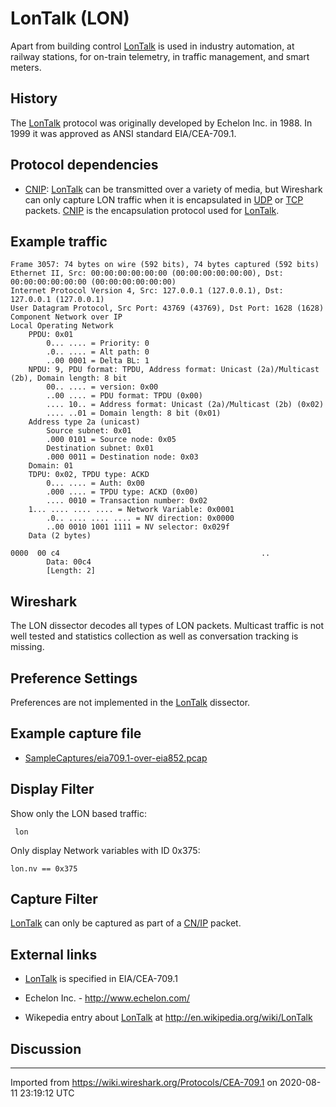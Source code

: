 # LonTalk (LON)

Apart from building control [LonTalk](/LonTalk) is used in industry automation, at railway stations, for on-train telemetry, in traffic management, and smart meters.

## History

The [LonTalk](/LonTalk) protocol was originally developed by Echelon Inc. in 1988. In 1999 it was approved as ANSI standard EIA/CEA-709.1.

## Protocol dependencies

  - [CNIP](/CNIP): [LonTalk](/LonTalk) can be transmitted over a variety of media, but Wireshark can only capture LON traffic when it is encapsulated in [UDP](/UDP) or [TCP](/TCP) packets. [CNIP](/CN/IP) is the encapsulation protocol used for [LonTalk](/LonTalk).

## Example traffic

    Frame 3057: 74 bytes on wire (592 bits), 74 bytes captured (592 bits)
    Ethernet II, Src: 00:00:00:00:00:00 (00:00:00:00:00:00), Dst: 00:00:00:00:00:00 (00:00:00:00:00:00)
    Internet Protocol Version 4, Src: 127.0.0.1 (127.0.0.1), Dst: 127.0.0.1 (127.0.0.1)
    User Datagram Protocol, Src Port: 43769 (43769), Dst Port: 1628 (1628)
    Component Network over IP
    Local Operating Network
        PPDU: 0x01
            0... .... = Priority: 0
            .0.. .... = Alt path: 0
            ..00 0001 = Delta BL: 1
        NPDU: 9, PDU format: TPDU, Address format: Unicast (2a)/Multicast (2b), Domain length: 8 bit
            00.. .... = version: 0x00
            ..00 .... = PDU format: TPDU (0x00)
            .... 10.. = Address format: Unicast (2a)/Multicast (2b) (0x02)
            .... ..01 = Domain length: 8 bit (0x01)
        Address type 2a (unicast)
            Source subnet: 0x01
            .000 0101 = Source node: 0x05
            Destination subnet: 0x01
            .000 0011 = Destination node: 0x03
        Domain: 01
        TDPU: 0x02, TPDU type: ACKD
            0... .... = Auth: 0x00
            .000 .... = TPDU type: ACKD (0x00)
            .... 0010 = Transaction number: 0x02
        1... .... .... .... = Network Variable: 0x0001
            .0.. .... .... .... = NV direction: 0x0000
            ..00 0010 1001 1111 = NV selector: 0x029f
        Data (2 bytes)
    
    0000  00 c4                                             ..
            Data: 00c4
            [Length: 2]

## Wireshark

The LON dissector decodes all types of LON packets. Multicast traffic is not well tested and statistics collection as well as conversation tracking is missing.

## Preference Settings

Preferences are not implemented in the [LonTalk](/LonTalk) dissector.

## Example capture file

  - [SampleCaptures/eia709.1-over-eia852.pcap](uploads/__moin_import__/attachments/SampleCaptures/eia709.1-over-eia852.pcap)

## Display Filter

Show only the LON based traffic:

``` 
 lon 
```

Only display Network variables with ID 0x375:

    lon.nv == 0x375

## Capture Filter

[LonTalk](/LonTalk) can only be captured as part of a [CN/IP](/Protocols/CEA-852) packet.

## External links

  - [LonTalk](/LonTalk) is specified in EIA/CEA-709.1

  - Echelon Inc. - <http://www.echelon.com/>

  - Wikepedia entry about [LonTalk](/LonTalk) at <http://en.wikipedia.org/wiki/LonTalk>

## Discussion

---

Imported from https://wiki.wireshark.org/Protocols/CEA-709.1 on 2020-08-11 23:19:12 UTC
